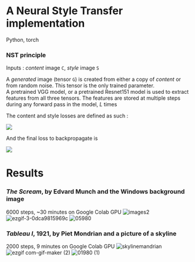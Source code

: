 # A Neural Style Transfer implementation

Python, torch

### NST principle

Inputs : *content* image `C`, *style* image `S`

A *generated* image (tensor `G`) is created from either a copy of *content* or from random noise. This tensor is the only trained parameter.  
A pretrained VGG model, or a pretrained Resnet151 model is used to extract features from all three tensors. The features are stored at multiple steps during any forward pass in the model, *L* times

The content and style losses are defined as such :  

![](https://user-images.githubusercontent.com/60552083/122243699-9e51b980-cec4-11eb-8cd3-ca4224b2b8d1.png)

And the final loss to backpropagate is  

![](https://user-images.githubusercontent.com/60552083/122244297-10c29980-cec5-11eb-945b-06eb937b3dd5.png)


# Results

### *The Scream*, by Edvard Munch and the Windows background image
6000 steps, ~30 minutes on Google Colab GPU
![images2](https://user-images.githubusercontent.com/60552083/122255168-27b9b980-cece-11eb-9342-61fe0592ba52.png)
![ezgif-3-0dca9815969c](https://user-images.githubusercontent.com/60552083/122255183-2b4d4080-cece-11eb-8b4e-08246a8078d8.gif)
![05980](https://user-images.githubusercontent.com/60552083/122255202-2f795e00-cece-11eb-94bc-f89d2f0f941c.png)

### *Tableau I*, 1921, by Piet Mondrian and a picture of a skyline
2000 steps, 9 minutes on Google Colab GPU
![skylinemandrian](https://user-images.githubusercontent.com/60552083/122271451-b551d500-cedf-11eb-90e6-3ad75282bada.png)
![ezgif com-gif-maker (2)](https://user-images.githubusercontent.com/60552083/122271610-e29e8300-cedf-11eb-9c8f-a144a0fa6e89.gif)
![01980 (1)](https://user-images.githubusercontent.com/60552083/122271657-f0ec9f00-cedf-11eb-88b4-1359c1960f02.png)
